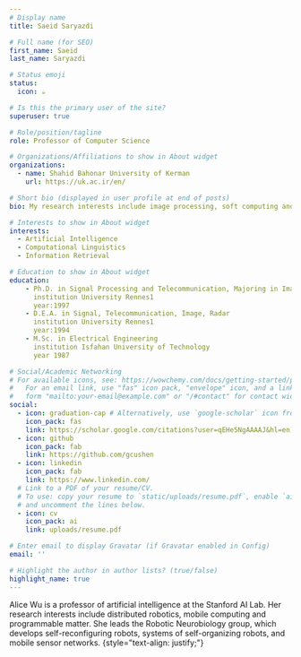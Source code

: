 ```yaml
---
# Display name
title: Saeid Saryazdi

# Full name (for SEO)
first_name: Saeid
last_name: Saryazdi

# Status emoji
status:
  icon: ☕️

# Is this the primary user of the site?
superuser: true

# Role/position/tagline
role: Professor of Computer Science

# Organizations/Affiliations to show in About widget
organizations:
  - name: Shahid Bahonar University of Kerman
    url: https://uk.ac.ir/en/

# Short bio (displayed in user profile at end of posts)
bio: My research interests include image processing, soft computing and computer vision.

# Interests to show in About widget
interests:
  - Artificial Intelligence
  - Computational Linguistics
  - Information Retrieval

# Education to show in About widget
education:
    - Ph.D. in Signal Processing and Telecommunication, Majoring in Image coding 
      institution University Rennes1
      year:1997
    - D.E.A. in Signal, Telecommunication, Image, Radar 
      institution University Rennes1
      year:1994
    - M.Sc. in Electrical Engineering 
      institution Isfahan University of Technology
      year 1987

# Social/Academic Networking
# For available icons, see: https://wowchemy.com/docs/getting-started/page-builder/#icons
#   For an email link, use "fas" icon pack, "envelope" icon, and a link in the
#   form "mailto:your-email@example.com" or "/#contact" for contact widget.
social:
  - icon: graduation-cap # Alternatively, use `google-scholar` icon from `ai` icon pack
    icon_pack: fas
    link: https://scholar.google.com/citations?user=qEHe5NgAAAAJ&hl=en)
  - icon: github
    icon_pack: fab
    link: https://github.com/gcushen
  - icon: linkedin
    icon_pack: fab
    link: https://www.linkedin.com/
  # Link to a PDF of your resume/CV.
  # To use: copy your resume to `static/uploads/resume.pdf`, enable `ai` icons in `params.yaml`,
  # and uncomment the lines below.
  - icon: cv
    icon_pack: ai
    link: uploads/resume.pdf

# Enter email to display Gravatar (if Gravatar enabled in Config)
email: ''

# Highlight the author in author lists? (true/false)
highlight_name: true
---
```


Alice Wu is a professor of artificial intelligence at the Stanford AI Lab. Her research interests include distributed robotics, mobile computing and programmable matter. She leads the Robotic Neurobiology group, which develops self-reconfiguring robots, systems of self-organizing robots, and mobile sensor networks.
{style="text-align: justify;"}
